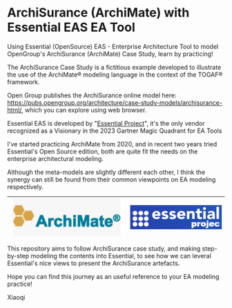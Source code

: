 # ArchiSurance (ArchiMate) with Essential EAS EA Tool

Using Essential (OpenSource) EAS - Enterprise Architecture Tool to model OpenGroup's ArchiSurance (ArchiMate) Case Study, learn by practicing!

The ArchiSurance Case Study is a fictitious example developed to illustrate the use of the ArchiMate® modeling language in the context of the TOGAF® framework.

Open Group publishes the ArchiSurance online model here: https://pubs.opengroup.org/architecture/case-study-models/archisurance-html/, which you can explore using web browser.

Essential EAS is developed by "[Essential Project](https://enterprise-architecture.org/)", it's the only vendor recognized as a Visionary in the 2023 Gartner Magic Quadrant for EA Tools

I've started practicing ArchiMate from 2020, and in recent two years tried Essential's Open Source edition, both are quite fit the needs on the enterprise architectural modeling.

Although the meta-models are slightly different each other, I think the synergy can still be found from their common viewpoints on EA modeling respectively.

| ![ArchiMate](img/archimate-logo.png) | ![Essential](img/essential-logo.png) |
| --- | --- |

This repository aims to follow ArchiSurance case study, and making step-by-step modeling the contents into Essential, to see how we can leveral Essential's nice views to present the ArchiSurance artefacts.

Hope you can find this journey as an useful reference to your EA modeling practice!

Xiaoqi